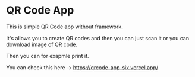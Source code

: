 # QR Code App

This is simple QR Code app without framework.

It's allows you to create QR codes and then you can just scan it or you can download image of QR code.

Then you can for exapmle print it.

You can check this here → https://qrcode-app-six.vercel.app/
